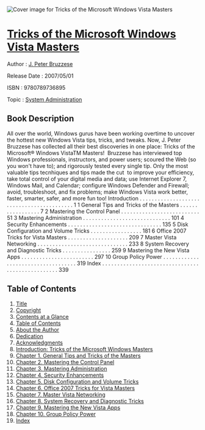 ![Cover image for Tricks of the Microsoft Windows Vista Masters](https://imgdetail.ebookreading.net/cover/cover/system_admin/EB9780789736895.jpg)

[Tricks of the Microsoft Windows Vista Masters](https://ebookreading.net/view/book/Tricks+of+the+Microsoft+Windows+Vista+Masters-EB9780789736895_1.html "Tricks of the Microsoft Windows Vista Masters")
====================================================================================================================

Author : [J. Peter Bruzzese](https://ebookreading.net/search/author/J.+Peter+Bruzzese)

Release Date : 2007/05/01

ISBN : 9780789736895

Topic : [System Administration](https://ebookreading.net/search/category/system-administration)

Book Description
-----------------

All over the world, Windows gurus have been working overtime to uncover the hottest new Windows Vista tips, tricks, and tweaks. Now, J. Peter Bruzzese has collected all their best discoveries in one place: Tricks of the Microsoft® Windows VistaTM Masters!  Bruzzese has interviewed top Windows professionals, instructors, and power users; scoured the Web (so you won't have to); and rigorously tested every single tip. Only the most valuable tips tecnhiques and tips made the cut  to improve your efficiency, take total control of your digital media and data; use Internet Explorer 7, Windows Mail, and Calendar; configure Windows Defender and Firewall; avoid, troubleshoot, and fix problems; make Windows Vista work better, faster, smarter, safer, and more fun too!
Introduction . . . . . . . . . . . . . . . . . . . . . . . . . . . . . . . . . . . . . . . . . . 1
1 General Tips and Tricks of the Masters . . . . . . . . . . . . . . . . . 7
2 Mastering the Control Panel . . . . . . . . . . . . . . . . . . . . . . . . . . 51
3 Mastering Administration . . . . . . . . . . . . . . . . . . . . . . . . . . . . . 101
4 Security Enhancements . . . . . . . . . . . . . . . . . . . . . . . . . . . . . . . 135
5 Disk Configuration and Volume Tricks . . . . . . . . . . . . . . . . . 181
6 Office 2007 Tricks for Vista Masters . . . . . . . . . . . . . . . . . . . . 209
7 Master Vista Networking . . . . . . . . . . . . . . . . . . . . . . . . . . . . . . 233
8 System Recovery and Diagnostic Tricks . . . . . . . . . . . . . . . . 259
9 Mastering the New Vista Apps . . . . . . . . . . . . . . . . . . . . . . . . 297
10 Group Policy Power . . . . . . . . . . . . . . . . . . . . . . . . . . . . . . . . . . . 319
Index . . . . . . . . . . . . . . . . . . . . . . . . . . . . . . . . . . . . . . . . . . . . . . . . . 339
              
Table of Contents
-----------------

1. [Title](https://ebookreading.net/view/book/Tricks+of+the+Microsoft+Windows+Vista+Masters-EB9780789736895_2.html)
1. [Copyright](https://ebookreading.net/view/book/Tricks+of+the+Microsoft+Windows+Vista+Masters-EB9780789736895_3.html)
1. [Contents at a Glance](https://ebookreading.net/view/book/Tricks+of+the+Microsoft+Windows+Vista+Masters-EB9780789736895_4.html)
1. [Table of Contents](https://ebookreading.net/view/book/Tricks+of+the+Microsoft+Windows+Vista+Masters-EB9780789736895_5.html)
1. [About the Author](https://ebookreading.net/view/book/Tricks+of+the+Microsoft+Windows+Vista+Masters-EB9780789736895_6.html)
1. [Dedication](https://ebookreading.net/view/book/Tricks+of+the+Microsoft+Windows+Vista+Masters-EB9780789736895_7.html)
1. [Acknowledgments](https://ebookreading.net/view/book/Tricks+of+the+Microsoft+Windows+Vista+Masters-EB9780789736895_8.html)
1. [Introduction: Tricks of the Microsoft Windows Masters](https://ebookreading.net/view/book/Tricks+of+the+Microsoft+Windows+Vista+Masters-EB9780789736895_9.html#ch00)
1. [Chapter 1. General Tips and Tricks of the Masters](https://ebookreading.net/view/book/Tricks+of+the+Microsoft+Windows+Vista+Masters-EB9780789736895_10.html#ch01)
1. [Chapter 2. Mastering the Control Panel](https://ebookreading.net/view/book/Tricks+of+the+Microsoft+Windows+Vista+Masters-EB9780789736895_11.html#ch02)
1. [Chapter 3. Mastering Administration](https://ebookreading.net/view/book/Tricks+of+the+Microsoft+Windows+Vista+Masters-EB9780789736895_12.html#ch03)
1. [Chapter 4. Security Enhancements](https://ebookreading.net/view/book/Tricks+of+the+Microsoft+Windows+Vista+Masters-EB9780789736895_13.html#ch04)
1. [Chapter 5. Disk Configuration and Volume Tricks](https://ebookreading.net/view/book/Tricks+of+the+Microsoft+Windows+Vista+Masters-EB9780789736895_14.html#ch05)
1. [Chapter 6. Office 2007 Tricks for Vista Masters](https://ebookreading.net/view/book/Tricks+of+the+Microsoft+Windows+Vista+Masters-EB9780789736895_15.html#ch06)
1. [Chapter 7. Master Vista Networking](https://ebookreading.net/view/book/Tricks+of+the+Microsoft+Windows+Vista+Masters-EB9780789736895_16.html#ch07)
1. [Chapter 8. System Recovery and Diagnostic Tricks](https://ebookreading.net/view/book/Tricks+of+the+Microsoft+Windows+Vista+Masters-EB9780789736895_17.html#ch08)
1. [Chapter 9. Mastering the New Vista Apps](https://ebookreading.net/view/book/Tricks+of+the+Microsoft+Windows+Vista+Masters-EB9780789736895_18.html#ch09)
1. [Chapter 10. Group Policy Power](https://ebookreading.net/view/book/Tricks+of+the+Microsoft+Windows+Vista+Masters-EB9780789736895_19.html#ch10)
1. [Index](https://ebookreading.net/view/book/Tricks+of+the+Microsoft+Windows+Vista+Masters-EB9780789736895_20.html#index)
